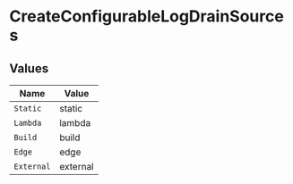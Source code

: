 # CreateConfigurableLogDrainSources


## Values

| Name       | Value      |
| ---------- | ---------- |
| `Static`   | static     |
| `Lambda`   | lambda     |
| `Build`    | build      |
| `Edge`     | edge       |
| `External` | external   |